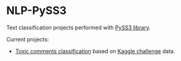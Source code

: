 # NLP-PySS3

Text classification projects performed with [PySS3 library](https://github.com/sergioburdisso/pyss3).

Current projects: 

* [Toxic comments classification](https://github.com/MakarovArtyom/NLP-PySS3/tree/master/toxic-comments-classification) based on [Kaggle challenge](https://www.kaggle.com/c/jigsaw-unintended-bias-in-toxicity-classification/overview) data. 
